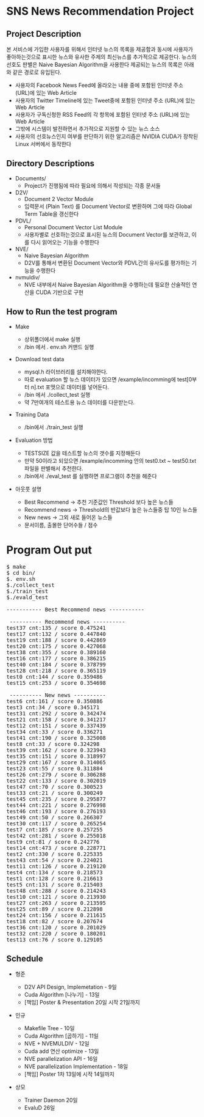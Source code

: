 SNS News Recommendation Project
===============================

Project Description
-------------------
본 서비스에 가입한 사용자를 위해서 인터넷 뉴스의 목록을 제공함과 동시에 사용자가 좋아하는것으로 표시한 뉴스와 유사한 주제의 최신뉴스를 추가적으로 제공한다.
뉴스의 선호도 판별은 Naive Bayesian Algorithm을 사용한다
제공되는 뉴스의 목록은 아래와 같은 경로로 유입된다.
- 사용자의 Facebook News Feed에 올라오는 내용 중에 포함된 인터넷 주소 (URL)에 있는 Web Article
- 사용자의 Twitter Timeline에 있는 Tweet중에 포함된 인터넷 주소 (URL)에 있는 Web Article
- 사용자가 구독신청한 RSS Feed의 각 항목에 포함된 인터넷 주소 (URL)에 있는 Web Article
- 그밖에 시스템이 발전하면서 추가적으로 지원할 수 있는 뉴스 소스
- 사용자의 선호뉴스인지 여부를 판단하기 위한 알고리즘은 NVIDIA CUDA가 장착된 Linux 서버에서 동작한다


Directory Descriptions
----------------------
- Documents/
    - Project가 진행됨에 따라 필요에 의해서 작성되는 각종 문서들
- D2V/
    - Document 2 Vector Module
    - 입력문서 (Plain Text) 를 Document Vector로 변환하며 그에 따라 Global Term Table을 갱신한다
- PDVL/
    - Personal Document Vector List Module
    - 사용자별로 선호하는것으로 표시된 뉴스의 Document Vector를 보관하고, 이를 다시 읽어오는 기능을 수행한다
- NVE/
    - Naive Bayesian Algorithm
    - D2V를 통해서 변환된 Document Vector와 PDVL간의 유사도를 평가하는 기능을 수행한다
- nvmuldiv/
    - NVE 내부에서 Naive Bayesian Algorithm을 수행하는데 필요한 산술적인 연산을 CUDA 기반으로 구현

How to Run the test program
--------------------------
- Make
	- 상위폴더에서 make 실행
	- /bin 에서 . env.sh 커맨드 실행
- Download test data
	- mysql.h 라이브러리를 설치해야한다. 
	- 따로 evaluation 할 뉴스 데이터가 있으면 /example/incomming에 test[0부터 n].txt 포맷으로 데이터를 넣어둔다.
	- /bin 에서 ./collect_test 실행
	- 약 7만여개의 테스트용 뉴스 데이터를 다운받는다.
- Training Data
	- /bin에서 ./train_test 실행
- Evaluation 방법
 	- TESTSIZE 값을 테스트할 뉴스의 갯수를 지정해둔다
	- 만약 50이라고 되있으면 /example/incomming 안의 test0.txt ~ test50.txt 파일을 판별해서 추천한다.
	- /bin에서 ./eval_test 를 실행하면 프로그램이 추천을 해준다

- 아웃풋 설명
	- Best Recommend -> 추천 기준값인 Threshold 보다 높은 뉴스들
	- Recommend news -> Threshold의 반값보다 높은 뉴스들중 탑 10인 뉴스들
	- New news 		 -> 그외 새로 들어온 뉴스들
	- 문서이름, 출몰한 단어수들 / 점수

Program Out put
===============

<pre>
$ make
$ cd bin/
$. env.sh
$./collect_test
$./train_test
$./evald_test

----------- Best Recommend news -----------

 ---------- Recommend news ----------
test37 cnt:135 / score 0.475241
test17 cnt:132 / score 0.447840
test19 cnt:188 / score 0.442869
test20 cnt:175 / score 0.427068
test38 cnt:355 / score 0.389160
test16 cnt:177 / score 0.386215
test40 cnt:184 / score 0.378799
test28 cnt:218 / score 0.365119
test0 cnt:144 / score 0.359486
test15 cnt:253 / score 0.354698

 ---------- New news ----------
test6 cnt:161 / score 0.350886
test3 cnt:34 / score 0.345171
test31 cnt:292 / score 0.342474
test21 cnt:158 / score 0.341217
test12 cnt:151 / score 0.337439
test34 cnt:33 / score 0.336271
test41 cnt:190 / score 0.325008
test8 cnt:33 / score 0.324298
test39 cnt:162 / score 0.323943
test35 cnt:151 / score 0.318997
test29 cnt:167 / score 0.314065
test23 cnt:55 / score 0.311884
test26 cnt:279 / score 0.306288
test22 cnt:133 / score 0.302019
test47 cnt:70 / score 0.300523
test33 cnt:21 / score 0.300249
test45 cnt:235 / score 0.295877
test44 cnt:221 / score 0.276998
test46 cnt:193 / score 0.276193
test49 cnt:50 / score 0.266307
test30 cnt:117 / score 0.265254
test7 cnt:185 / score 0.257255
test42 cnt:281 / score 0.255018
test9 cnt:81 / score 0.242776
test14 cnt:473 / score 0.228771
test2 cnt:330 / score 0.225335
test43 cnt:54 / score 0.224021
test11 cnt:126 / score 0.219120
test4 cnt:134 / score 0.218573
test1 cnt:128 / score 0.216613
test5 cnt:131 / score 0.215403
test48 cnt:288 / score 0.214243
test10 cnt:121 / score 0.213930
test27 cnt:263 / score 0.213595
test25 cnt:89 / score 0.212898
test24 cnt:156 / score 0.211615
test18 cnt:82 / score 0.207674
test36 cnt:120 / score 0.201029
test32 cnt:220 / score 0.180201
test13 cnt:76 / score 0.129105
</pre>


Schedule
--------
- 형준
    - D2V API Design, Implemetation - 9일
    - Cuda Algorithm [나누기] - 13일
    - [책임] Poster & Presentation 20일 시작 21일까지

- 인규
    - Makefile Tree - 10일
    - Cuda Algorithm [곱하기] - 11일
    - NVE + NVEMULDIV - 12일
    - Cuda add 연산 optimize - 13일
    - NVE parallelization API - 16일
    - NVE parallelization Implementation - 18일 
    - [책임] Poster 1차 13일에 시작 14일까지

- 상모
    - Trainer Daemon 20일
    - EvaluD 26일
